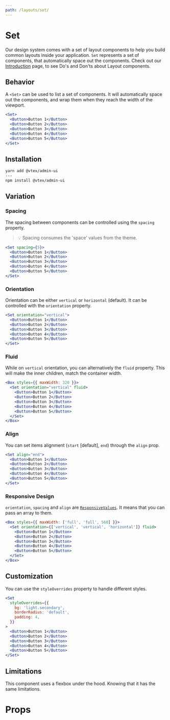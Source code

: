 ```yaml
---
path: /layouts/set/
---
```


# Set

Our design system comes with a set of layout components to help you build common layouts inside your application. `Set` represents a set of components, that automatically space out the components. Check out our [Introduction](/layouts/introduction) page, to see Do's and Don'ts about Layout components.

## Behavior

A `<Set>` can be used to list a set of components. It will automatically space out the components, and wrap them when they reach the width of the viewport.

```jsx
<Set>
  <Button>Button 1</Button>
  <Button>Button 2</Button>
  <Button>Button 3</Button>
  <Button>Button 4</Button>
  <Button>Button 5</Button>
</Set>
```

## Installation

```sh isStatic
yarn add @vtex/admin-ui
---
npm install @vtex/admin-ui
```

## Variation

### Spacing

The spacing between components can be controlled using the `spacing` property.

> 💡 Spacing consumes the 'space' values from the theme.

```jsx
<Set spacing={5}>
  <Button>Button 1</Button>
  <Button>Button 2</Button>
  <Button>Button 3</Button>
  <Button>Button 4</Button>
  <Button>Button 5</Button>
</Set>
```

### Orientation

Orientation can be either `vertical` or `horizontal` (default). It can be controlled with the `orientation` property.

```jsx
<Set orientation="vertical">
  <Button>Button 1</Button>
  <Button>Button 2</Button>
  <Button>Button 3</Button>
  <Button>Button 4</Button>
  <Button>Button 5</Button>
</Set>
```

### Fluid

While on `vertical` orientation, you can alternatively the `fluid` property. This will make the inner children, match the container width.

```jsx
<Box styles={{ maxWidth: 320 }}>
  <Set orientation="vertical" fluid>
    <Button>Button 1</Button>
    <Button>Button 2</Button>
    <Button>Button 3</Button>
    <Button>Button 4</Button>
    <Button>Button 5</Button>
  </Set>
</Box>
```

### Align

You can set items alignment (`start` [default], `end`) through the `align` prop.

```jsx
<Set align="end">
  <Button>Button 1</Button>
  <Button>Button 2</Button>
  <Button>Button 3</Button>
  <Button>Button 4</Button>
  <Button>Button 5</Button>
</Set>
```

### Responsive Design

`orientation`, `spacing` and `align` are [`ResponsiveValues`](/docs/guide/responsive-design/#responsive-values). It means that you can pass an array to them.

```jsx
<Box styles={{ maxWidth: ['full', 'full', 560] }}>
  <Set orientation={['vertical', 'vertical', 'horizontal']} fluid>
    <Button>Button 1</Button>
    <Button>Button 2</Button>
    <Button>Button 3</Button>
    <Button>Button 4</Button>
    <Button>Button 5</Button>
  </Set>
</Box>
```

## Customization

You can use the `styleOverrides` property to handle different styles.

```jsx
<Set
  styleOverrides={{
    bg: 'light.secondary',
    borderRadius: 'default',
    padding: 4,
  }}
>
  <Button>Button 1</Button>
  <Button>Button 2</Button>
  <Button>Button 3</Button>
  <Button>Button 4</Button>
  <Button>Button 5</Button>
</Set>
```

## Limitations

This component uses a flexbox under the hood. Knowing that it has the same limitations.

# Props

<proptypes component="Set" />
